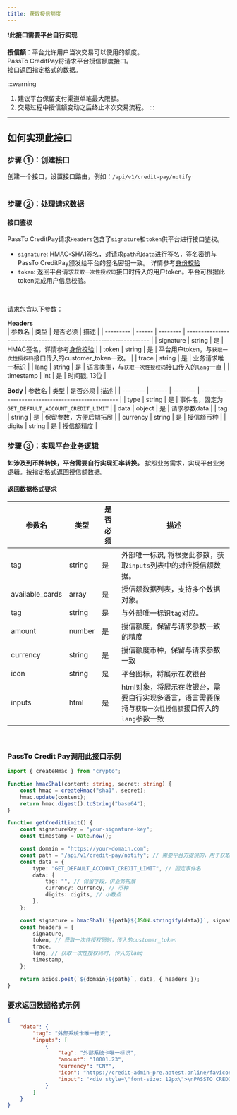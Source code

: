 ```yaml
---
title: 获取授信额度
---
```

❗**此接口需要平台自行实现**

**授信额**：平台允许用户当次交易可以使用的额度。   
PassTo CreditPay将请求平台授信额度接口。    
接口返回指定格式的数据。

:::warning
1. 建议平台保留支付渠道单笔最大限额。
2. 交易过程中授信额变动之后终止本次交易流程。
:::

***

## 如何实现此接口

### 步骤 ①：创建接口
创建一个接口，设置接口路由，例如：`/api/v1/credit-pay/notify`  
<br/>

### 步骤 ②：处理请求数据
#### 接口鉴权
PassTo CreditPay请求`Headers`包含了`signature`和`token`供平台进行接口鉴权。
- `signature`: HMAC-SHA1签名，对请求`path`和`data`进行签名，签名密钥与PassTo CreditPay颁发给平台的签名密钥一致。 详情参考[身份校验](../auth)
- `token`: 返回平台请求`获取一次性授权码`接口时传入的用户token。平台可根据此token完成用户信息校验。
<br/>

请求包含以下参数：  

**Headers**  
| 参数名    | 类型   | 是否必须 | 描述                                                              |
| --------- | ------ | -------- | ----------------------------------------------------------------- |
| signature | string | 是       | HMAC签名，详情参考[身份校验](../auth)                             |
| token     | string | 是       | 平台用户token，与`获取一次性授权码`接口传入的customer_token一致。 |
| trace     | string | 是       | 业务请求唯一标识                                                  |
| lang      | string | 是       | 语言类型，与`获取一次性授权码`接口传入的`lang`一直                |
| timestamp | int    | 是       | 时间戳, 13位                                                      |
<br/>

**Body**
| 参数名   | 类型   | 是否必须 | 描述                                             |
| -------- | ------ | -------- | ------------------------------------------------ |
| type     | string | 是       | 事件名，固定为`GET_DEFAULT_ACCOUNT_CREDIT_LIMIT` |
| data     | object | 是       | 请求参数data                                     |
| tag      | string | 是       | 保留参数，方便后期拓展                           |
| currency | string | 是       | 授信额币种                                       |
| digits   | string | 是       | 授信额精度                                       |
<br/>

### 步骤 ③：实现平台业务逻辑
**如涉及到币种转换，平台需要自行实现汇率转换。**
按照业务需求，实现平台业务逻辑。按指定格式返回授信额数据。


#### 返回数据格式要求
| 参数名          | 类型   | 是否必须 | 描述                                                                                                   |
| --------------- | ------ | -------- | ------------------------------------------------------------------------------------------------------ |
| tag             | string | 是       | 外部唯一标识, 将根据此参数，获取`inputs`列表中的对应授信额数据。                                       |
| available_cards | array  | 是       | 授信额数据列表，支持多个数据对象。                                                                     |
| tag             | string | 是       | 与外部唯一标识`tag`对应。                                                                              |
| amount          | number | 是       | 授信额度，保留与请求参数一致的精度                                                                     |
| currency        | string | 是       | 授信额度币种，保留与请求参数一致                                                                       |
| icon            | string | 是       | 平台图标，将展示在收银台                                                                               |
| inputs          | html   | 是       | html对象，将展示在收银台，需要自行实现多语言，语言需要保持与`获取一次性授信额`接口传入的`lang`参数一致 |
<br/>



### PassTo Credit Pay调用此接口示例
```typescript
import { createHmac } from "crypto";

function hmacSha1(content: string, secret: string) {
    const hmac = createHmac("sha1", secret);
    hmac.update(content);
    return hmac.digest().toString("base64");
}

function getCreditLimit() {
    const signatureKey = "your-signature-key";
    const timestamp = Date.now();

    const domain = "https://your-domain.com";
    const path = "/api/v1/credit-pay/notify"; // 需要平台方提供的，用于获取授信额的接口。url可定义。
    const data = {
        type: "GET_DEFAULT_ACCOUNT_CREDIT_LIMIT", // 固定事件名
        data: {
            tag: "", // 保留字段，供业务拓展
            currency: currency, // 币种
            digits: digits, // 小数点
        },
    };

    const signature = hmacSha1(`${path}${JSON.stringify(data)}`, signatureKey);
    const headers = {
        signature,
        token, // 获取一次性授权码时，传入的customer_token
        trace,
        lang, // 获取一次性授权码时, 传入的lang
        timestamp,
    };

    return axios.post(`${domain}${path}`, data, { headers });
}

```

### 要求返回数据格式示例
```json
{
    "data": {
        "tag": "外部系统卡唯一标识",
        "inputs": [
            {
                "tag": "外部系统卡唯一标识",
                "amount": "10001.23",
                "currency": "CNY",
                "icon": "https://credit-admin-pre.aatest.online/favicon.ico",
                "input": "<div style=\"font-size: 12px\">\nPASSTO CREDIT CARD（6268）可用额度 <b style=\"font-size: 14px\">28000.00</b>HKD\n</div>"
            }
        ]
    }
}

```
